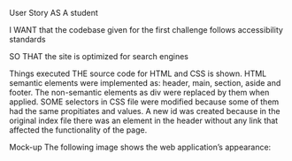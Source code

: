 User Story
AS A student

I WANT that the codebase given for the first challenge follows accessibility standards

SO THAT the site is optimized for search engines

Things executed
THE source code for HTML and CSS is shown. HTML semantic elements were implemented as: header, main, section, aside and footer. The non-semantic elements as div were replaced by them when applied.
SOME selectors in CSS file were modified because some of them had the same propitiates and values.
A new id was created because in the original index file there was an element in the header without any link that affected the functionality of the page.

Mock-up
The following image shows the web application’s appearance:

